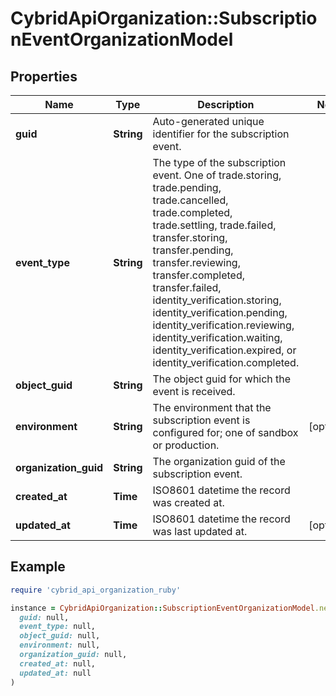 # CybridApiOrganization::SubscriptionEventOrganizationModel

## Properties

| Name | Type | Description | Notes |
| ---- | ---- | ----------- | ----- |
| **guid** | **String** | Auto-generated unique identifier for the subscription event. |  |
| **event_type** | **String** | The type of the subscription event. One of trade.storing, trade.pending, trade.cancelled, trade.completed, trade.settling, trade.failed, transfer.storing, transfer.pending, transfer.reviewing, transfer.completed, transfer.failed, identity_verification.storing, identity_verification.pending, identity_verification.reviewing, identity_verification.waiting, identity_verification.expired, or identity_verification.completed. |  |
| **object_guid** | **String** | The object guid for which the event is received. |  |
| **environment** | **String** | The environment that the subscription event is configured for; one of sandbox or production. | [optional] |
| **organization_guid** | **String** | The organization guid of the subscription event. |  |
| **created_at** | **Time** | ISO8601 datetime the record was created at. |  |
| **updated_at** | **Time** | ISO8601 datetime the record was last updated at. | [optional] |

## Example

```ruby
require 'cybrid_api_organization_ruby'

instance = CybridApiOrganization::SubscriptionEventOrganizationModel.new(
  guid: null,
  event_type: null,
  object_guid: null,
  environment: null,
  organization_guid: null,
  created_at: null,
  updated_at: null
)
```


